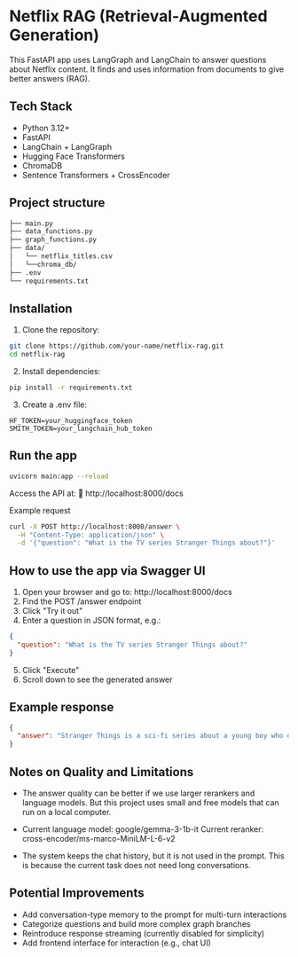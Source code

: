 # Netflix RAG (Retrieval-Augmented Generation)
This FastAPI app uses LangGraph and LangChain to answer questions about Netflix content. It finds and uses information from documents to give better answers (RAG).

## Tech Stack

- Python 3.12+
- FastAPI
- LangChain + LangGraph
- Hugging Face Transformers
- ChromaDB
- Sentence Transformers + CrossEncoder

## Project structure
```bash
├── main.py               
├── data_functions.py     
├── graph_functions.py    
├── data/
│   └── netflix_titles.csv
│   └──chroma_db/            
├── .env
└── requirements.txt
```

## Installation
1. Clone the repository:
```bash
git clone https://github.com/your-name/netflix-rag.git
cd netflix-rag
```
2. Install dependencies:
```bash
pip install -r requirements.txt
```
3. Create a .env file:
```env
HF_TOKEN=your_huggingface_token
SMITH_TOKEN=your_langchain_hub_token
```

## Run the app
```bash
uvicorn main:app --reload
```
Access the API at:
📍 http://localhost:8000/docs

Example request
```bash
curl -X POST http://localhost:8000/answer \
  -H "Content-Type: application/json" \
  -d '{"question": "What is the TV series Stranger Things about?"}'
```
## How to use the app via Swagger UI
1. Open your browser and go to: http://localhost:8000/docs
2. Find the POST /answer endpoint 
3. Click "Try it out"
4. Enter a question in JSON format, e.g.:
```json
{
  "question": "What is the TV series Stranger Things about?"
}
```
5. Click "Execute"
6. Scroll down to see the generated answer

## Example response
```json
{
  "answer": "Stranger Things is a sci-fi series about a young boy who disappears, a government experiment, and supernatural forces."
}
```

## Notes on Quality and Limitations
* The answer quality can be better if we use larger rerankers and language models.
But this project uses small and free models that can run on a local computer.

* Current language model: google/gemma-3-1b-it
Current reranker: cross-encoder/ms-marco-MiniLM-L-6-v2

* The system keeps the chat history, but it is not used in the prompt.
This is because the current task does not need long conversations.

## Potential Improvements
* Add conversation-type memory to the prompt for multi-turn interactions
* Categorize questions and build more complex graph branches
* Reintroduce response streaming (currently disabled for simplicity)
* Add frontend interface for interaction (e.g., chat UI)
